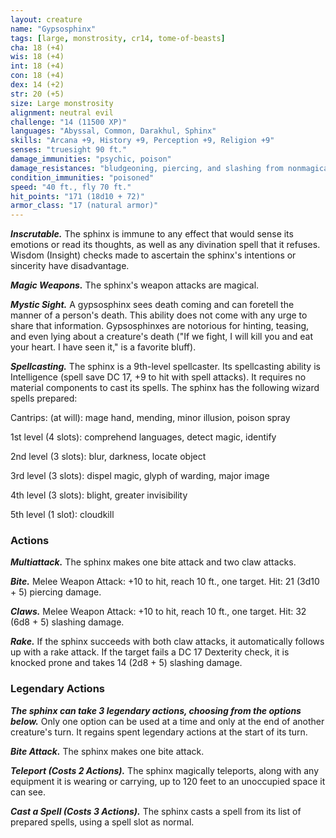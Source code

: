```yaml
---
layout: creature
name: "Gypsosphinx"
tags: [large, monstrosity, cr14, tome-of-beasts]
cha: 18 (+4)
wis: 18 (+4)
int: 18 (+4)
con: 18 (+4)
dex: 14 (+2)
str: 20 (+5)
size: Large monstrosity
alignment: neutral evil
challenge: "14 (11500 XP)"
languages: "Abyssal, Common, Darakhul, Sphinx"
skills: "Arcana +9, History +9, Perception +9, Religion +9"
senses: "truesight 90 ft."
damage_immunities: "psychic, poison"
damage_resistances: "bludgeoning, piercing, and slashing from nonmagical weapons"
condition_immunities: "poisoned"
speed: "40 ft., fly 70 ft."
hit_points: "171 (18d10 + 72)"
armor_class: "17 (natural armor)"
---
```


***Inscrutable.*** The sphinx is immune to any effect that would sense its emotions or read its thoughts, as well as any divination spell that it refuses. Wisdom (Insight) checks made to ascertain the sphinx's intentions or sincerity have disadvantage.

***Magic Weapons.*** The sphinx's weapon attacks are magical.

***Mystic Sight.*** A gypsosphinx sees death coming and can foretell the manner of a person's death. This ability does not come with any urge to share that information. Gypsosphinxes are notorious for hinting, teasing, and even lying about a creature's death ("If we fight, I will kill you and eat your heart. I have seen it," is a favorite bluff).

***Spellcasting.*** The sphinx is a 9th-level spellcaster. Its spellcasting ability is Intelligence (spell save DC 17, +9 to hit with spell attacks). It requires no material components to cast its spells. The sphinx has the following wizard spells prepared:

Cantrips: (at will): mage hand, mending, minor illusion, poison spray

1st level (4 slots): comprehend languages, detect magic, identify

2nd level (3 slots): blur, darkness, locate object

3rd level (3 slots): dispel magic, glyph of warding, major image

4th level (3 slots): blight, greater invisibility

5th level (1 slot): cloudkill

### Actions

***Multiattack.*** The sphinx makes one bite attack and two claw attacks.

***Bite.*** Melee Weapon Attack: +10 to hit, reach 10 ft., one target. Hit: 21 (3d10 + 5) piercing damage.

***Claws.*** Melee Weapon Attack: +10 to hit, reach 10 ft., one target. Hit: 32 (6d8 + 5) slashing damage.

***Rake.*** If the sphinx succeeds with both claw attacks, it automatically follows up with a rake attack. If the target fails a DC 17 Dexterity check, it is knocked prone and takes 14 (2d8 + 5) slashing damage.

### Legendary Actions

***The sphinx can take 3 legendary actions, choosing from the options below.*** Only one option can be used at a time and only at the end of another creature's turn. It regains spent legendary actions at the start of its turn.

***Bite Attack.*** The sphinx makes one bite attack.

***Teleport (Costs 2 Actions).*** The sphinx magically teleports, along with any equipment it is wearing or carrying, up to 120 feet to an unoccupied space it can see.

***Cast a Spell (Costs 3 Actions).*** The sphinx casts a spell from its list of prepared spells, using a spell slot as normal.

